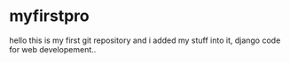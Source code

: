 # myfirstpro
hello this is my first git repository and i added my stuff into it, django code for web developement..
